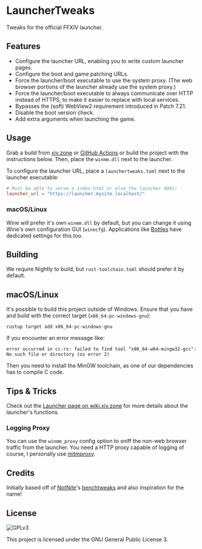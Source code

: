 # LauncherTweaks

Tweaks for the official FFXIV launcher.

## Features

* Configure the launcher URL, enabling you to write custom launcher pages.
* Configure the boot and game patching URLs.
* Force the launcher/boot executable to use the system proxy. (The web browser portions of the launcher already use the system proxy.)
* Force the launcher/boot executable to always communicate over HTTP instead of HTTPS, to make it easier to replace with local services.
* Bypasses the (soft) WebView2 requirement introduced in Patch 7.21.
* Disable the boot version check.
* Add extra arguments when launching the game.

## Usage

Grab a build from [xiv.zone](https://xiv.zone/distrib/launchertweaks/LauncherTweaks.zip) or [GitHub Actions](https://github.com/redstrate/LauncherTweaks/actions) or build the project with the instructions below. Then, place the `winmm.dll` next to the launcher.

To configure the launcher URL, place a `launchertweaks.toml` next to the launcher executable:

```toml
# Must be able to serve a index.html or else the launcher 404s:
launcher_url = "https://launcher.mysite.localhost/"
```

### macOS/Linux

Wine will prefer it's own `winmm.dll` by default, but you can change it using Wine's own configuration GUI (`winecfg`). Applications like [Bottles](https://usebottles.com/) have dedicated settings for this too.

## Building

We require Nightly to build, but `rust-toolchain.toml` should prefer it by default.

## macOS/Linux

It's possible to build this project outside of Windows. Ensure that you have and build with the correct target (`x86_64-pc-windows-gnu`):

```shell
rustup target add x86_64-pc-windows-gnu
```

If you encounter an error message like:

```shell
error occurred in cc-rs: failed to find tool "x86_64-w64-mingw32-gcc": No such file or directory (os error 2)
```

Then you need to install the MinGW toolchain, as one of our dependencies has to compile C code.

## Tips & Tricks

Check out the [Launcher page on wiki.xiv.zone](https://wiki.xiv.zone/Launcher) for more details about the launcher's functions.

### Logging Proxy

You can use the `winmm_proxy` config option to sniff the non-web browser traffic from the launcher. You need a HTTP proxy capable of logging of course, I personally use [mitmproxy](https://mitmproxy.org).

## Credits

Initially based off of [NotNite](https://github.com/NotNite)'s [benchtweaks](https://github.com/NotNite/benchtweaks/) and also inspiration for the name!

## License

![GPLv3](https://www.gnu.org/graphics/gplv3-127x51.png)

This project is licensed under the GNU General Public License 3.
